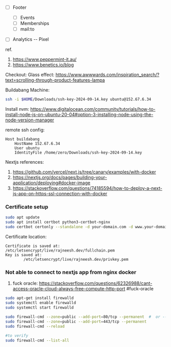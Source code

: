 - [ ] Footer
	- [ ] Events
	- [ ] Memberships
	- [ ] mail:to
- [ ] Analytics -- Pixel 



ref. 
1. https://www.peppermint-it.au/
2. https://www.benetics.io/blog

Checkout: 
Glass effect: https://www.awwwards.com/inspiration_search/?text=scrolling-through-product-features-lampa


Buildabang Machine:
```bash
ssh -i $HOME/Downloads/ssh-key-2024-09-14.key ubuntu@152.67.6.34
```

Install nvm:
https://www.digitalocean.com/community/tutorials/how-to-install-node-js-on-ubuntu-20-04#option-3-installing-node-using-the-node-version-manager

remote ssh config: 
```
Host buildabang
	HostName 152.67.6.34
	User ubuntu
	IdentityFile /home/zero/Downloads/ssh-key-2024-09-14.key
```

Nextjs references: 
1. https://github.com/vercel/next.js/tree/canary/examples/with-docker
2. https://nextjs.org/docs/pages/building-your-application/deploying#docker-image
3. https://stackoverflow.com/questions/74185594/how-to-deploy-a-next-js-app-on-https-ssl-connection-with-docker


### Certificate setup
```bash
sudo apt update 
sudo apt install certbot python3-certbot-nginx
sudo certbot certonly --standalone -d your-domain.com -d www.your-domain.com

```
Certificate location: 
```
Certificate is saved at: /etc/letsencrypt/live/rajneesh.dev/fullchain.pem  
Key is saved at:         /etc/letsencrypt/live/rajneesh.dev/privkey.pem
```

### Not able to connect to nextjs app from nginx docker
1. fuck oracle: https://stackoverflow.com/questions/62326988/cant-access-oracle-cloud-always-free-compute-http-port #fuck-oracle 
```bash
sudo apt-get install firewalld
sudo systemctl enable firewalld
sudo systemctl start firewalld

sudo firewall-cmd --zone=public --add-port=80/tcp --permanent  #  or --add-service=http 
sudo firewall-cmd --zone=public --add-port=443/tcp --permanent
sudo firewall-cmd --reload

#to verify
sudo firewall-cmd --list-all
```
